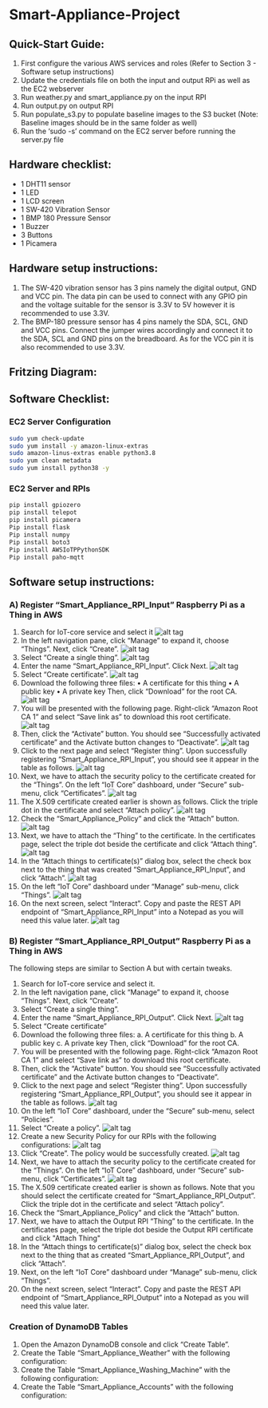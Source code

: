 # Smart-Appliance-Project

## Quick-Start Guide:
1)	First configure the various AWS services and roles (Refer to Section 3 - Software setup instructions) 
2)	Update the credentials file on both the input and output RPi as well as the EC2 webserver
3)	Run weather.py and smart_appliance.py on the input RPI
4)	Run output.py on output RPI
5)	Run populate_s3.py to populate baseline images to the S3 bucket (Note: Baseline images should be in the same folder as well)
6)	Run the ‘sudo -s’ command on the EC2 server before running the server.py file

## Hardware checklist:
-	1 DHT11 sensor
-	1 LED
-	1 LCD screen
-	1 SW-420 Vibration Sensor
-	1 BMP 180 Pressure Sensor
-	1 Buzzer
-	3 Buttons
-	1 Picamera

## Hardware setup instructions:
1)	The SW-420 vibration sensor has 3 pins namely the digital output, GND and VCC pin. The data pin can be used to connect with any GPIO pin and the voltage suitable for the sensor is 3.3V to 5V however it is recommended to use 3.3V. 
2)	The BMP-180 pressure sensor has 4 pins namely the SDA, SCL, GND and VCC pins. Connect the jumper wires accordingly and connect it to the SDA, SCL and GND pins on the breadboard. As for the VCC pin it is also recommended to use 3.3V.

## Fritzing Diagram:


## Software Checklist:
### EC2 Server Configuration 

```bash
sudo yum check-update
sudo yum install -y amazon-linux-extras
sudo amazon-linus-extras enable python3.8
sudo yum clean metadata
sudo yum install python38 -y
```

### EC2 Server and RPIs
```bash
pip install gpiozero
pip install telepot
pip install picamera
Pip install flask
Pip install numpy
Pip install boto3
Pip install AWSIoTPPythonSDK
Pip install paho-mqtt
```

## Software setup instructions:
### A) Register “Smart_Appliance_RPI_Input” Raspberry Pi as a Thing in AWS
  1. Search for IoT-core service and select it
     ![alt tag](images/image38.png)&nbsp;
  2. In the left navigation pane, click “Manage” to expand it, choose “Things”. Next, click “Create”.
     ![alt tag](images/image9.png)&nbsp;
  3. Select “Create a single thing”.
     ![alt tag](images/image64.png)&nbsp;
  4. Enter the name “Smart_Appliance_RPI_Input”. Click Next.
     ![alt tag](images/image74.png)&nbsp;
  5. Select “Create certificate”.
     ![alt tag](images/image6.png)&nbsp;
  6. Download the following three files:
    • A certificate for this thing
    • A public key
    • A private key
     Then, click “Download” for the root CA.
     ![alt tag](images/image13.png)&nbsp;
  7. You will be presented with the following page. Right-click “Amazon Root CA 1” and select “Save link as” to download this root certificate.
     ![alt tag](images/image27.png)&nbsp;
  8. Then, click the “Activate” button. You should see “Successfully activated certificate” and the Activate button changes to “Deactivate”.
     ![alt tag](images/image71.png)
  9. Click to the next page and select “Register thing”. Upon successfully registering “Smart_Appliance_RPI_Input”, you should see it appear in the table as follows.
     ![alt tag](images/image51.png)&nbsp;
  11. Next, we have to attach the security policy to the certificate created for the “Things”. On the left “IoT Core” dashboard, under “Secure” sub-menu, click “Certificates”.
     ![alt tag](images/image65.png)&nbsp;
  12. The X.509 certificate created earlier is shown as follows. Click the triple dot in the certificate and select “Attach policy”.
     ![alt tag](images/image69.png)&nbsp;
  13. Check the “Smart_Appliance_Policy” and click the “Attach” button.
     ![alt tag](images/image22.png)&nbsp;
  14. Next, we have to attach the “Thing” to the certificate. In the certificates page, select the triple dot beside the certificate and click “Attach thing”.
     ![alt tag](images/image34.png)&nbsp;
  15. In the “Attach things to certificate(s)” dialog box, select the check box next to the thing that was created “Smart_Appliance_RPI_Input”, and click “Attach”.
     ![alt tag](images/image37.png)&nbsp;
  16. On the left “IoT Core” dashboard under “Manage” sub-menu, click “Things”.
     ![alt tag](images/image45.png)&nbsp;
  17. On the next screen, select “Interact”. Copy and paste the REST API endpoint of “Smart_Appliance_RPI_Input” into a Notepad as you will need this value later.
     ![alt tag](images/image29.png)&nbsp;

### B) Register “Smart_Appliance_RPI_Output” Raspberry Pi as a Thing in AWS
The following steps are similar to Section A but with certain tweaks.
  1. Search for IoT-core service and select it.
  2. In the left navigation pane, click “Manage” to expand it, choose “Things”. Next, click “Create”.
  3. Select “Create a single thing”.
  4. Enter the name “Smart_Appliance_RPI_Output”. Click Next.
     ![alt tag](images/image75.png)
  5. Select “Create certificate”
  6. Download the following three files:
      a. A certificate for this thing
      b. A public key
      c. A private key
      Then, click “Download” for the root CA.
  7. You will be presented with the following page. Right-click “Amazon Root CA 1” and select “Save link as” to download this root certificate.
  8. Then, click the “Activate” button. You should see “Successfully activated certificate” and the Activate button changes to “Deactivate”.
  9. Click to the next page and select “Register thing”. Upon successfully registering “Smart_Appliance_RPI_Output”, you should see it appear in the table as follows.
     ![alt tag](images/image32.png)
  10. On the left “IoT Core” dashboard, under the “Secure” sub-menu, select “Policies”.
  11. Select “Create a policy”.
     ![alt tag](images/image39.png)
  12. Create a new Security Policy for our RPIs with the following configurations:
     ![alt tag](images/image47.png)
  13. Click “Create”. The policy would be successfully created.
     ![alt tag](images/image41.png)
  14. Next, we have to attach the security policy to the certificate created for the “Things”. On the left “IoT Core” dashboard, under “Secure” sub-menu, click “Certificates”.
     ![alt tag](images/image63.png)
  15. The X.509 certificate created earlier is shown as follows. Note that you should select the certificate created for “Smart_Appliance_RPI_Output”. Click the triple dot in the certificate and select “Attach policy”.
  16. Check the “Smart_Appliance_Policy” and click the “Attach” button.
  17. Next, we have to attach the Output RPI “Thing” to the certificate. In the certificates page, select the triple dot beside the Output RPI certificate and click "Attach Thing"
  18.  In the “Attach things to certificate(s)” dialog box, select the check box next to the thing that as created “Smart_Appliance_RPI_Output”, and click “Attach”.
  19.  Next, on the left “IoT Core” dashboard under “Manage” sub-menu, click “Things”.
  20.  On the next screen, select “Interact”. Copy and paste the REST API endpoint of
“Smart_Appliance_RPI_Output” into a Notepad as you will need this value later.

### Creation of DynamoDB Tables
  1. Open the Amazon DynamoDB console and click “Create Table”.
  2. Create the Table “Smart_Appliance_Weather” with the following configuration:
  3. Create the Table “Smart_Appliance_Washing_Machine” with the following configuration:
  4. Create the Table “Smart_Appliance_Accounts” with the following configuration:








